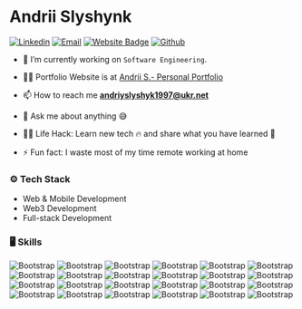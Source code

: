 # Andrii Slyshynk

[![Linkedin](https://img.shields.io/badge/-LinkedIn-blue?style=flat&logo=Linkedin&logoColor=white)](https://www.linkedin.com/in/andriislyshynk/)
[![Email](https://img.shields.io/badge/-Email-79c83d?style=flat&logo=Gmail&logoColor=white)](mailto:andriyslyshyk1997@ukr.net)
[![Website Badge](https://img.shields.io/badge/-Website-c14438?style=flat&logo=Google-Chrome&logoColor=white&link=https://andrii-slyshynk.netlify.app)](https://andrii-slyshynk.netlify.app)
[![Github](https://img.shields.io/github/followers/goal-dev?label=Follow&style=social)](https://github.com/goal-dev)

- 🔭 I’m currently working on `Software Engineering`.

- 👨‍💻 Portfolio Website is at [Andrii S.- Personal Portfolio](https://andrii-slyshynk.netlify.app/)

- 📫 How to reach me **andriyslyshyk1997@ukr.net**

- 💬 Ask me about anything :sweat_smile:

- 👨‍💻 Life Hack: Learn new tech :fire: and share what you have learned :tada:

- ⚡ Fun fact: I waste most of my time remote working at home


### ⚙️ Tech Stack

- Web & Mobile Development
- Web3 Development
- Full-stack Development

### 🖥 Skills

![Bootstrap](https://img.shields.io/badge/-HTML5-05122A?style=flat-square&logo=HTML5&color=353535) ![Bootstrap](https://img.shields.io/badge/-CSS3-05122A?style=flat-square&logo=CSS3&color=353535) ![Bootstrap](https://img.shields.io/badge/-Bootstrap-05122A?style=flat-square&logo=Bootstrap&color=353535) ![Bootstrap](https://img.shields.io/badge/-SASS-05122A?style=flat-square&logo=SASS&color=353535) ![Bootstrap](https://img.shields.io/badge/-Javascript-05122A?style=flat-square&logo=Javascript&color=353535) ![Bootstrap](https://img.shields.io/badge/-Typescript-05122A?style=flat-square&logo=Typescript&color=353535) ![Bootstrap](https://img.shields.io/badge/-C%23-05122A?style=flat-square&logo=C#&color=353535) ![Bootstrap](https://img.shields.io/badge/-Python-05122A?style=flat-square&logo=Python&color=353535) ![Bootstrap](https://img.shields.io/badge/-React-05122A?style=flat-square&logo=React&color=353535) ![Bootstrap](https://img.shields.io/badge/-Vue.js-05122A?style=flat-square&logo=Vue.js&color=353535) ![Bootstrap](https://img.shields.io/badge/-Next.js-05122A?style=flat-square&logo=Next.js&color=353535) ![Bootstrap](https://img.shields.io/badge/-Nuxt.js-05122A?style=flat-square&logo=Nuxt.js&color=353535) ![Bootstrap](https://img.shields.io/badge/-Angular-05122A?style=flat-square&logo=Angular&color=353535) ![Bootstrap](https://img.shields.io/badge/-Node.js-05122A?style=flat-square&logo=Node.js&color=353535) ![Bootstrap](https://img.shields.io/badge/-Docker-05122A?style=flat-square&logo=Docker&color=353535) ![Bootstrap](https://img.shields.io/badge/-MongoDB-05122A?style=flat-square&logo=MongoDB&color=353535) ![Bootstrap](https://img.shields.io/badge/-MySQL-05122A?style=flat-square&logo=MySQL&color=353535) ![Bootstrap](https://img.shields.io/badge/-PostgreSQL-05122A?style=flat-square&logo=PostgreSQL&color=353535) ![Bootstrap](https://img.shields.io/badge/-Microsoft%20SQL%20Server-05122A?style=flat-square&logo=Microsoft-SQL-Server&color=353535) ![Bootstrap](https://img.shields.io/badge/-Firebase-05122A?style=flat-square&logo=Firebase&color=353535) ![Bootstrap](https://img.shields.io/badge/-.NET-05122A?style=flat-square&logo=.NET&color=353535) ![Bootstrap](https://img.shields.io/badge/-Django-05122A?style=flat-square&logo=Django&color=353535) ![Bootstrap](https://img.shields.io/badge/-Azure/AWS-05122A?style=flat-square&logo=Azure/AWS&color=353535) ![Bootstrap](https://img.shields.io/badge/-Git-05122A?style=flat-square&logo=Git&color=353535)

